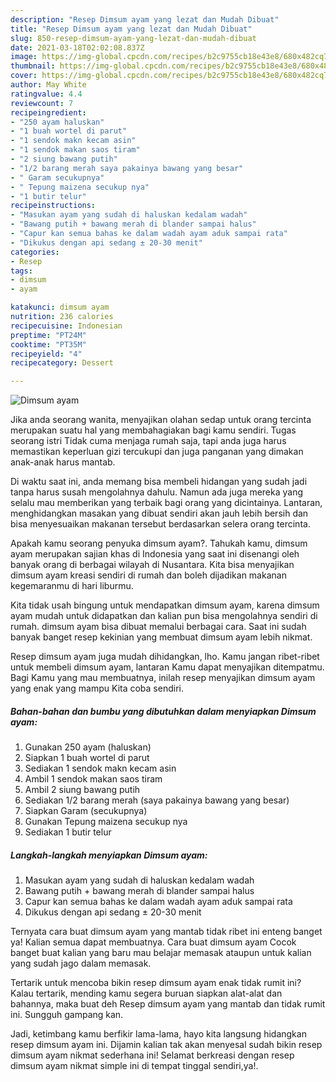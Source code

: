 ```yaml
---
description: "Resep Dimsum ayam yang lezat dan Mudah Dibuat"
title: "Resep Dimsum ayam yang lezat dan Mudah Dibuat"
slug: 850-resep-dimsum-ayam-yang-lezat-dan-mudah-dibuat
date: 2021-03-18T02:02:08.837Z
image: https://img-global.cpcdn.com/recipes/b2c9755cb18e43e8/680x482cq70/dimsum-ayam-foto-resep-utama.jpg
thumbnail: https://img-global.cpcdn.com/recipes/b2c9755cb18e43e8/680x482cq70/dimsum-ayam-foto-resep-utama.jpg
cover: https://img-global.cpcdn.com/recipes/b2c9755cb18e43e8/680x482cq70/dimsum-ayam-foto-resep-utama.jpg
author: May White
ratingvalue: 4.4
reviewcount: 7
recipeingredient:
- "250 ayam haluskan"
- "1 buah wortel di parut"
- "1 sendok makn kecam asin"
- "1 sendok makan saos tiram"
- "2 siung bawang putih"
- "1/2 barang merah saya pakainya bawang yang besar"
- " Garam secukupnya"
- " Tepung maizena secukup nya"
- "1 butir telur"
recipeinstructions:
- "Masukan ayam yang sudah di haluskan kedalam wadah"
- "Bawang putih + bawang merah di blander sampai halus"
- "Capur kan semua bahas ke dalam wadah ayam aduk sampai rata"
- "Dikukus dengan api sedang ± 20-30 menit"
categories:
- Resep
tags:
- dimsum
- ayam

katakunci: dimsum ayam 
nutrition: 236 calories
recipecuisine: Indonesian
preptime: "PT24M"
cooktime: "PT35M"
recipeyield: "4"
recipecategory: Dessert

---
```



![Dimsum ayam](https://img-global.cpcdn.com/recipes/b2c9755cb18e43e8/680x482cq70/dimsum-ayam-foto-resep-utama.jpg)

Jika anda seorang wanita, menyajikan olahan sedap untuk orang tercinta merupakan suatu hal yang membahagiakan bagi kamu sendiri. Tugas seorang istri Tidak cuma menjaga rumah saja, tapi anda juga harus memastikan keperluan gizi tercukupi dan juga panganan yang dimakan anak-anak harus mantab.

Di waktu  saat ini, anda memang bisa membeli hidangan yang sudah jadi tanpa harus susah mengolahnya dahulu. Namun ada juga mereka yang selalu mau memberikan yang terbaik bagi orang yang dicintainya. Lantaran, menghidangkan masakan yang dibuat sendiri akan jauh lebih bersih dan bisa menyesuaikan makanan tersebut berdasarkan selera orang tercinta. 



Apakah kamu seorang penyuka dimsum ayam?. Tahukah kamu, dimsum ayam merupakan sajian khas di Indonesia yang saat ini disenangi oleh banyak orang di berbagai wilayah di Nusantara. Kita bisa menyajikan dimsum ayam kreasi sendiri di rumah dan boleh dijadikan makanan kegemaranmu di hari liburmu.

Kita tidak usah bingung untuk mendapatkan dimsum ayam, karena dimsum ayam mudah untuk didapatkan dan kalian pun bisa mengolahnya sendiri di rumah. dimsum ayam bisa dibuat memalui berbagai cara. Saat ini sudah banyak banget resep kekinian yang membuat dimsum ayam lebih nikmat.

Resep dimsum ayam juga mudah dihidangkan, lho. Kamu jangan ribet-ribet untuk membeli dimsum ayam, lantaran Kamu dapat menyajikan ditempatmu. Bagi Kamu yang mau membuatnya, inilah resep menyajikan dimsum ayam yang enak yang mampu Kita coba sendiri.

<!--inarticleads1-->

##### Bahan-bahan dan bumbu yang dibutuhkan dalam menyiapkan Dimsum ayam:

1. Gunakan 250 ayam (haluskan)
1. Siapkan 1 buah wortel di parut
1. Sediakan 1 sendok makn kecam asin
1. Ambil 1 sendok makan saos tiram
1. Ambil 2 siung bawang putih
1. Sediakan 1/2 barang merah (saya pakainya bawang yang besar)
1. Siapkan  Garam (secukupnya)
1. Gunakan  Tepung maizena secukup nya
1. Sediakan 1 butir telur




<!--inarticleads2-->

##### Langkah-langkah menyiapkan Dimsum ayam:

1. Masukan ayam yang sudah di haluskan kedalam wadah
1. Bawang putih + bawang merah di blander sampai halus
1. Capur kan semua bahas ke dalam wadah ayam aduk sampai rata
1. Dikukus dengan api sedang ± 20-30 menit




Ternyata cara buat dimsum ayam yang mantab tidak ribet ini enteng banget ya! Kalian semua dapat membuatnya. Cara buat dimsum ayam Cocok banget buat kalian yang baru mau belajar memasak ataupun untuk kalian yang sudah jago dalam memasak.

Tertarik untuk mencoba bikin resep dimsum ayam enak tidak rumit ini? Kalau tertarik, mending kamu segera buruan siapkan alat-alat dan bahannya, maka buat deh Resep dimsum ayam yang mantab dan tidak rumit ini. Sungguh gampang kan. 

Jadi, ketimbang kamu berfikir lama-lama, hayo kita langsung hidangkan resep dimsum ayam ini. Dijamin kalian tak akan menyesal sudah bikin resep dimsum ayam nikmat sederhana ini! Selamat berkreasi dengan resep dimsum ayam nikmat simple ini di tempat tinggal sendiri,ya!.

